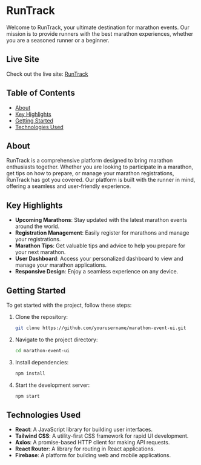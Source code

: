 # RunTrack

Welcome to RunTrack, your ultimate destination for marathon events. Our mission is to provide runners with the best marathon experiences, whether you are a seasoned runner or a beginner.

## Live Site

Check out the live site: [RunTrack](https://marathon-event.web.app/)

## Table of Contents

-   [About](#about)
-   [Key Highlights](#key-highlights)
-   [Getting Started](#getting-started)
-   [Technologies Used](#technologies-used)

## About

RunTrack is a comprehensive platform designed to bring marathon enthusiasts together. Whether you are looking to participate in a marathon, get tips on how to prepare, or manage your marathon registrations, RunTrack has got you covered. Our platform is built with the runner in mind, offering a seamless and user-friendly experience.

## Key Highlights

-   **Upcoming Marathons**: Stay updated with the latest marathon events around the world.
-   **Registration Management**: Easily register for marathons and manage your registrations.
-   **Marathon Tips**: Get valuable tips and advice to help you prepare for your next marathon.
-   **User Dashboard**: Access your personalized dashboard to view and manage your marathon applications.
-   **Responsive Design**: Enjoy a seamless experience on any device.

## Getting Started

To get started with the project, follow these steps:

1. Clone the repository:
    ```sh
    git clone https://github.com/yourusername/marathon-event-ui.git
    ```
2. Navigate to the project directory:
    ```sh
    cd marathon-event-ui
    ```
3. Install dependencies:
    ```sh
    npm install
    ```
4. Start the development server:
    ```sh
    npm start
    ```

## Technologies Used

-   **React**: A JavaScript library for building user interfaces.
-   **Tailwind CSS**: A utility-first CSS framework for rapid UI development.
-   **Axios**: A promise-based HTTP client for making API requests.
-   **React Router**: A library for routing in React applications.
-   **Firebase**: A platform for building web and mobile applications.
